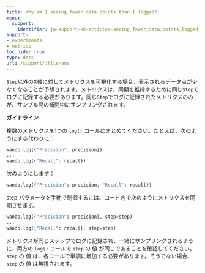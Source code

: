 ```yaml
---
title: Why am I seeing fewer data points than I logged?
menu:
  support:
    identifier: ja-support-kb-articles-seeing_fewer_data_points_logged
support:
- experiments
- metrics
toc_hide: true
type: docs
url: /support/:filename
---
```


`Step`以外のX軸に対してメトリクスを可視化する場合、表示されるデータ点が少なくなることが予想されます。メトリクスは、同期を維持するために同じ`Step`でログに記録する必要があります。同じ`Step`でログに記録されたメトリクスのみが、サンプル間の補間中にサンプリングされます。

**ガイドライン**

複数のメトリクスを1つの `log()` コールにまとめてください。たとえば、次のようにする代わりに：

```python
wandb.log({"Precision": precision})
...
wandb.log({"Recall": recall})
```

次のようにします：

```python
wandb.log({"Precision": precision, "Recall": recall})
```

step パラメータを手動で制御するには、コード内で次のようにメトリクスを同期させます。

```python
wandb.log({"Precision": precision}, step=step)
...
wandb.log({"Recall": recall}, step=step)
```

メトリクスが同じステップでログに記録され、一緒にサンプリングされるように、両方の `log()` コールで `step` の 値 が同じであることを確認してください。`step` の 値 は、各コールで単調に増加する必要があります。そうでない場合、`step` の 値 は無視されます。
